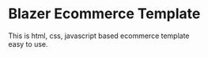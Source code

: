 # Blazer Ecommerce Template
This is html, css, javascript based ecommerce template <br>
easy to use. 

